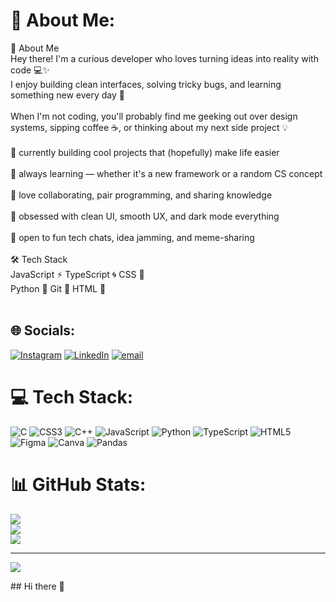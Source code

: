 # 💫 About Me:
👋 About Me<br>Hey there! I'm a curious developer who loves turning ideas into reality with code 💻✨<br>I enjoy building clean interfaces, solving tricky bugs, and learning something new every day 🌱<br><br>When I'm not coding, you'll probably find me geeking out over design systems, sipping coffee ☕, or thinking about my next side project 💡<br><br>🚀 currently building cool projects that (hopefully) make life easier<br><br>🧠 always learning — whether it's a new framework or a random CS concept<br><br>🤝 love collaborating, pair programming, and sharing knowledge<br><br>🎨 obsessed with clean UI, smooth UX, and dark mode everything<br><br>💬 open to fun tech chats, idea jamming, and meme-sharing<br><br>🛠️ Tech Stack<br>JavaScript ⚡ TypeScript 🌀   CSS 🚀 <br> Python 🐍 Git 🔧 HTML 🐳<br><br>


## 🌐 Socials:
[![Instagram](https://img.shields.io/badge/Instagram-%23E4405F.svg?logo=Instagram&logoColor=white)](https://instagram.com/_._tisha_2505) [![LinkedIn](https://img.shields.io/badge/LinkedIn-%230077B5.svg?logo=linkedin&logoColor=white)](https://linkedin.com/in/http://www.linkedin.com/in/tisha-jeswani-0a9441342) [![email](https://img.shields.io/badge/Email-D14836?logo=gmail&logoColor=white)](mailto:tishajeswani9@gmail.com) 

# 💻 Tech Stack:
![C](https://img.shields.io/badge/c-%2300599C.svg?style=for-the-badge&logo=c&logoColor=white) ![CSS3](https://img.shields.io/badge/css3-%231572B6.svg?style=for-the-badge&logo=css3&logoColor=white) ![C++](https://img.shields.io/badge/c++-%2300599C.svg?style=for-the-badge&logo=c%2B%2B&logoColor=white) ![JavaScript](https://img.shields.io/badge/javascript-%23323330.svg?style=for-the-badge&logo=javascript&logoColor=%23F7DF1E) ![Python](https://img.shields.io/badge/python-3670A0?style=for-the-badge&logo=python&logoColor=ffdd54) ![TypeScript](https://img.shields.io/badge/typescript-%23007ACC.svg?style=for-the-badge&logo=typescript&logoColor=white) ![HTML5](https://img.shields.io/badge/html5-%23E34F26.svg?style=for-the-badge&logo=html5&logoColor=white) ![Figma](https://img.shields.io/badge/figma-%23F24E1E.svg?style=for-the-badge&logo=figma&logoColor=white) ![Canva](https://img.shields.io/badge/Canva-%2300C4CC.svg?style=for-the-badge&logo=Canva&logoColor=white) ![Pandas](https://img.shields.io/badge/pandas-%23150458.svg?style=for-the-badge&logo=pandas&logoColor=white)
# 📊 GitHub Stats:
![](https://github-readme-stats.vercel.app/api?username=tishajeswani33&theme=dark&hide_border=false&include_all_commits=false&count_private=false)<br/>
![](https://nirzak-streak-stats.vercel.app/?user=tishajeswani33&theme=dark&hide_border=false)<br/>
![](https://github-readme-stats.vercel.app/api/top-langs/?username=tishajeswani33&theme=dark&hide_border=false&include_all_commits=false&count_private=false&layout=compact)

---
[![](https://visitcount.itsvg.in/api?id=tishajeswani33&icon=2&color=6)](https://visitcount.itsvg.in)

<!-- Proudly created with GPRM ( https://gprm.itsvg.in ) -->## Hi there 👋

<!--
**tishajeswani33/tishajeswani33** is a ✨ _special_ ✨ repository because its `README.md` (this file) appears on your GitHub profile.

Here are some ideas to get you started:

- 🔭 I’m currently working on ...
- 🌱 I’m currently learning ...
- 👯 I’m looking to collaborate on ...
- 🤔 I’m looking for help with ...
- 💬 Ask me about ...
- 📫 How to reach me: ...
- 😄 Pronouns: ...
- ⚡ Fun fact: ...
-->
